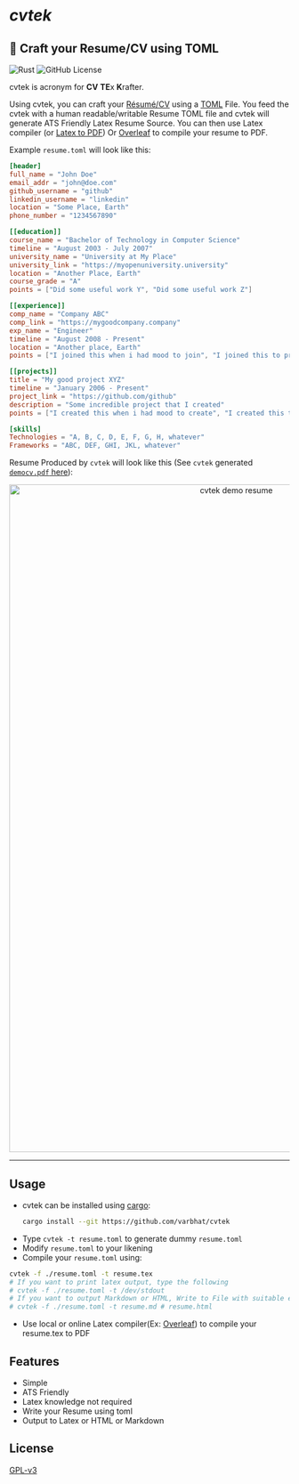 # *cvtek*
## 📄 Craft your Resume/CV using TOML

![Rust](https://img.shields.io/badge/rust-%23000000.svg?logo=rust)
![GitHub License](https://img.shields.io/github/license/varbhat/cvtek?logoColor=violet)

cvtek is acronym for **CV** **TE**x **K**rafter.

Using cvtek, you can craft your [Résumé/CV](https://en.wikipedia.org/wiki/R%C3%A9sum%C3%A9) using a [TOML](https://toml.io) File. You feed the cvtek with a human readable/writable Resume TOML file and cvtek will generate ATS Friendly Latex Resume Source. You can then use Latex compiler (or [Latex to PDF](https://github.com/xu-cheng/latex-action)) Or [Overleaf](https://www.overleaf.com/) to compile your resume to PDF.

Example `resume.toml` will look like this:

```toml
[header]
full_name = "John Doe"
email_addr = "john@doe.com"
github_username = "github"
linkedin_username = "linkedin"
location = "Some Place, Earth"
phone_number = "1234567890"

[[education]]
course_name = "Bachelor of Technology in Computer Science"
timeline = "August 2003 - July 2007"
university_name = "University at My Place"
university_link = "https://myopenuniversity.university"
location = "Another Place, Earth"
course_grade = "A"
points = ["Did some useful work Y", "Did some useful work Z"]

[[experience]]
comp_name = "Company ABC"
comp_link = "https://mygoodcompany.company"
exp_name = "Engineer"
timeline = "August 2008 - Present"
location = "Another place, Earth"
points = ["I joined this when i had mood to join", "I joined this to prove myself", "I achieved ABC here"]

[[projects]]
title = "My good project XYZ"
timeline = "January 2006 - Present"
project_link = "https://github.com/github"
description = "Some incredible project that I created"
points = ["I created this when i had mood to create", "I created this to prove myself"]

[skills]
Technologies = "A, B, C, D, E, F, G, H, whatever"
Frameworks = "ABC, DEF, GHI, JKL, whatever"

```

Resume Produced by `cvtek` will look like this (See `cvtek` generated [`democv.pdf` here](assets/democv.pdf)):

<p align="center">
<img src="https://raw.githubusercontent.com/varbhat/cvtek/main/assets/democv.png" alt="cvtek demo resume" width=800 height=1200 />
</p>
<hr>

## Usage
- cvtek can be installed using [cargo](https://github.com/rust-lang/cargo):
  ```bash
  cargo install --git https://github.com/varbhat/cvtek
  ```
- Type `cvtek -t resume.toml` to generate dummy `resume.toml`
- Modify `resume.toml` to your likening
- Compile your `resume.toml` using:
```bash
cvtek -f ./resume.toml -t resume.tex
# If you want to print latex output, type the following
# cvtek -f ./resume.toml -t /dev/stdout
# If you want to output Markdown or HTML, Write to File with suitable extension
# cvtek -f ./resume.toml -t resume.md # resume.html
```

- Use local or online Latex compiler(Ex: [Overleaf](https://www.overleaf.com/)) to compile your resume.tex to PDF

## Features
- Simple
- ATS Friendly
- Latex knowledge not required
- Write your Resume using toml
- Output to Latex or HTML or Markdown

## License
[GPL-v3](LICENSE)
